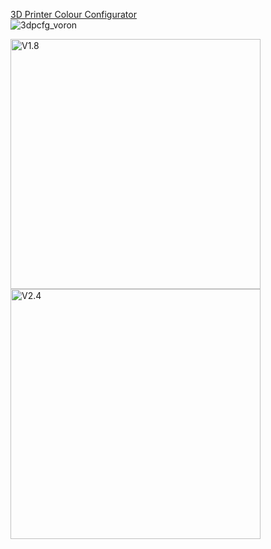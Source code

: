 [3D Printer Colour Configurator](https://config.makercube.me) <br>
![3dpcfg_voron](https://user-images.githubusercontent.com/34903259/129606711-6479ab8b-5c1e-493d-a047-58d25130f5ca.png)

<img src="https://github.com/koonweee/koonweee.github.io/raw/main/voroncfg/gif/v1.8/v1.8.gif" alt="V1.8" width="400" height="400">
<img src="https://github.com/koonweee/koonweee.github.io/raw/main/voroncfg/gif/v2.4/v2.4.gif" alt="V2.4" width="400" height="400">

